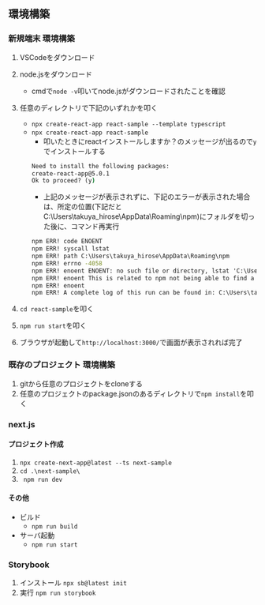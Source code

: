 
## 環境構築

### 新規端末 環境構築
1. VSCodeをダウンロード
2. node.jsをダウンロード
   - cmdで```node -v```叩いてnode.jsがダウンロードされたことを確認
3. 任意のディレクトリで下記のいずれかを叩く
   - ```npx create-react-app react-sample --template typescript```
   - ```npx create-react-app react-sample```
     - 叩いたときにreactインストールしますか？のメッセージが出るので`y`でインストールする
     ```cmd
     Need to install the following packages:
     create-react-app@5.0.1
     Ok to proceed? (y)
     ``` 
     - 上記のメッセージが表示されずに、下記のエラーが表示された場合は、所定の位置(下記だとC:\Users\takuya_hirose\AppData\Roaming\npm)にフォルダを切った後に、コマンド再実行
     ```cmd
     npm ERR! code ENOENT
     npm ERR! syscall lstat
     npm ERR! path C:\Users\takuya_hirose\AppData\Roaming\npm
     npm ERR! errno -4058
     npm ERR! enoent ENOENT: no such file or directory, lstat 'C:\Users\takuya_hirose\AppData\Roaming\npm'
     npm ERR! enoent This is related to npm not being able to find a file.
     npm ERR! enoent
     npm ERR! A complete log of this run can be found in: C:\Users\takuya_hirose\AppData\Local\npm-cache\_logs\2023-09-14T02_51_47_016Z-debug-0.log
      ```
  
4. ```cd react-sample```を叩く
5. ```npm run start```を叩く
6. ブラウザが起動して`http://localhost:3000/`で画面が表示されれば完了



### 既存のプロジェクト 環境構築

1. gitから任意のプロジェクトをcloneする
2. 任意のプロジェクトのpackage.jsonのあるディレクトリで```npm install```を叩く


### next.js
#### プロジェクト作成
1. `npx create-next-app@latest --ts next-sample`
2. `cd .\next-sample\`
3. ` npm run dev`

#### その他
- ビルド
  - `npm run build`
- サーバ起動
  - `npm run start`

### Storybook
1. インストール `npx sb@latest init`
2. 実行 `npm run storybook`
